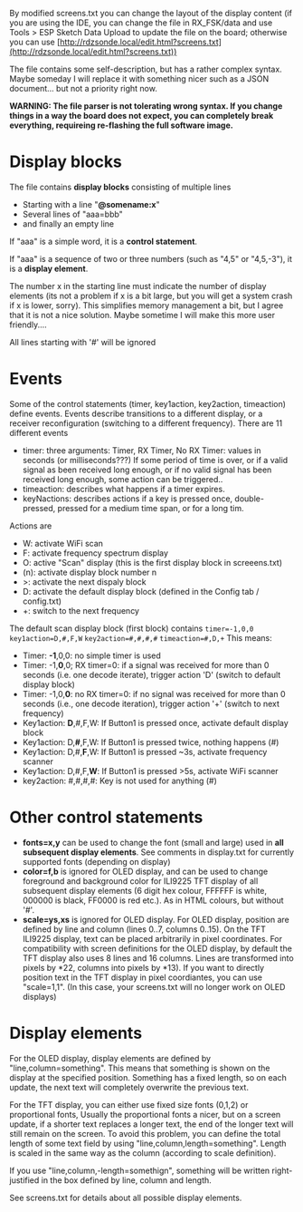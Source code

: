 By modified screens.txt you can change the layout of the display content (if you are using the IDE, you can change the file in RX_FSK/data and use Tools > ESP Sketch Data Upload to update the file on the board; otherwise you can use [http://rdzsonde.local/edit.html?screens.txt](http://rdzsonde.local/edit.html?screens.txt))

The file contains some self-description, but has a rather complex syntax. Maybe someday I will replace it with something nicer such as a JSON document... but not a priority right now.

**WARNING: The file parser is not tolerating wrong syntax. If you change things in a way the board does not expect, you can completely break everything, requireing re-flashing the full software image.**

# Display blocks

The file contains **display blocks** consisting of multiple lines
* Starting with a line "**@somename:x**"
* Several lines of "aaa=bbb"
* and finally an empty line

If "aaa" is a simple word, it is a **control statement**.

If "aaa" is a sequence of two or three numbers (such as "4,5" or "4,5,-3"), it is a **display element**.

The number x in the starting line must indicate the number of display elements (its not a problem if x is a bit large, but you will get a system crash if x is lower, sorry). This simplifies memory management a bit, but I agree that it is not a nice solution. Maybe sometime I will make this more user friendly....

All lines starting with '#' will be ignored

# Events

Some of the control statements (timer, key1action, key2action, timeaction) define events. Events describe transitions to a different display, or a receiver reconfiguration (switching to a different frequency). There are 11 different events
* timer: three arguments: Timer, RX Timer, No RX Timer: values in seconds (or milliseconds???) If some period of time is over, or if a valid signal as been received long enough, or if no valid signal has been received long enough, some action can be triggered..
* timeaction: describes what happens if a timer expires.
* keyNactions: describes actions if a key is pressed once, double-pressed, pressed for a medium time span, or for a long tim.

Actions are
* W: activate WiFi scan
* F: activate frequency spectrum display
* O: active "Scan" display (this is the first display block in screeens.txt)
* (n): activate display block number n
* &gt;: activate the next dispaly block
* D: activate the default display block (defined in the Config tab / config.txt)
* +: switch to the next frequency

The default scan display block (first block) contains
`timer=-1,0,0`
`key1action=D,#,F,W`
`key2action=#,#,#,#`
`timeaction=#,D,+`
This means:
* Timer: **-1**,0,0: no simple timer is used
* Timer: -1,**0**,0; RX timer=0: if a signal was received for more than 0 seconds (i.e. one decode iterate), trigger action 'D' (switch to default display block)
* Timer: -1,0,**0**: no RX timer=0: if no signal was received for more than 0 seconds (i.e., one decode iteration), trigger action '+' (switch to next frequency)
* Key1action: **D**,#,F,W:  If Button1 is pressed once, activate default display block
* Key1action: D,**#**,F,W: If Button1 is pressed twice, nothing happens (#)
* Key1action: D,#,**F**,W: If Button1 is pressed ~3s, activate frequency scanner
* Key1action: D,#,F,**W**: If Button1 is pressed >5s, activate WiFi scanner
* key2action: #,#,#,#: Key is not used for anything (#)

# Other control statements
* **fonts=x,y** can be used to change the font (small and large) used in **all subsequent display elements**. See comments in display.txt for currently supported fonts (depending on display)
* **color=f,b** is ignored for OLED display, and can be used to change foreground and background color for ILI9225 TFT display of all subsequent display elements (6 digit hex colour, FFFFFF is white, 000000 is black, FF0000 is red etc.). As in HTML colours, but without '#'.
* **scale=ys,xs** is ignored for OLED display. For OLED display, position are defined by line and column (lines 0..7, columns 0..15). On the TFT ILI9225 display, text can be placed arbitrarily in pixel coordinates. For compatibility with screen definitions for the OLED display, by default the TFT display also uses 8 lines and 16 columns. Lines are transformed into pixels by *22, columns into pixels by *13). If you want to directly position text in the TFT display in pixel coordiantes, you can use "scale=1,1". (In this case, your screens.txt will no longer work on OLED displays)

# Display elements
For the OLED display, display elements are defined by "line,column=something". This means that something is shown on the display at the specified position. Something has a fixed length, so on each update, the next text will completely overwrite the previous text.

For the TFT display, you can either use fixed size fonts (0,1,2) or proportional fonts, Usually the proportional fonts a nicer, but on a screen update, if a shorter text replaces a longer text, the end of the longer text will still remain on the screen. To avoid this problem, you can define the total length of some text field by using "line,column,length=something".  Length is scaled in the same way as the column (according to scale definition).

If you use "line,column,-length=somethign", something will be written right-justified in the box defined by line, column and length.

See screens.txt for details about all possible display elements.